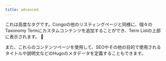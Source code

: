 ```yaml
---
title: advanced
---
```


これは高度なタグです。Congoの他のリスティングページと同様に、個々のTaxonomy Termにカスタムコンテンツを追加することができ、Term Listの上部に表示されます。 :rocket:

また、これらのコンテンツページを使用して、SEOやその他の目的で使用されるタイトルや説明文などのHugoのメタデータを定義することもできます。

